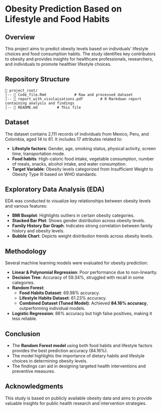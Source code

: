 # Obesity Prediction Based on Lifestyle and Food Habits

## Overview
This project aims to predict obesity levels based on individuals' lifestyle choices and food consumption habits. The study identifies key contributors to obesity and provides insights for healthcare professionals, researchers, and individuals to promote healthier lifestyle choices.


## Repository Structure
```
📂 project_root/
│-- 📂 Code_file.Rmd             # Raw and processed dataset
│-- 📜 report_with_visulaizations.pdf        # R Markdown report containing analysis and findings
│-- 📜 README.md         # This file
```


## Dataset
The dataset contains 2,111 records of individuals from Mexico, Peru, and Colombia, aged 14 to 61. It includes 17 attributes related to:
- **Lifestyle factors**: Gender, age, smoking status, physical activity, screen time, transportation mode.
- **Food habits**: High-caloric food intake, vegetable consumption, number of meals, snacks, alcohol intake, and water consumption.
- **Target Variable**: Obesity levels categorized from Insufficient Weight to Obesity Type III based on WHO standards.

## Exploratory Data Analysis (EDA)
EDA was conducted to visualize key relationships between obesity levels and various features:
- **BMI Boxplot**: Highlights outliers in certain obesity categories.
- **Stacked Bar Plot**: Shows gender distribution across obesity levels.
- **Family History Bar Graph**: Indicates strong correlation between family history and obesity levels.
- **Bubble Chart**: Depicts weight distribution trends across obesity levels.

## Methodology
Several machine learning models were evaluated for obesity prediction:
- **Linear & Polynomial Regression**: Poor performance due to non-linearity.
- **Decision Tree**: Accuracy of 59.34%, struggled with recall in some categories.
- **Random Forest**:
  - **Food Habits Dataset**: 69.98% accuracy.
  - **Lifestyle Habits Dataset**: 61.23% accuracy.
  - **Combined Dataset (Tuned Model)**: Achieved **84.16% accuracy**, outperforming individual models.
- **Logistic Regression**: 86% accuracy but high false positives, making it less reliable.

## Conclusion
- The **Random Forest model** using both food habits and lifestyle factors provides the best prediction accuracy (84.16%).
- The model highlights the importance of dietary habits and lifestyle choices in determining obesity levels.
- The findings can aid in designing targeted health interventions and preventive measures.


## Acknowledgments
This study is based on publicly available obesity data and aims to provide valuable insights for public health research and intervention strategies.




